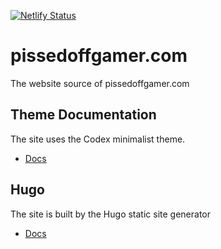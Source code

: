[![Netlify Status](https://api.netlify.com/api/v1/badges/1b4cbf5f-8746-48cf-944c-8754f0866464/deploy-status)](https://app.netlify.com/sites/focused-jennings-d7df39/deploys)

# pissedoffgamer.com
The website source of pissedoffgamer.com

## Theme Documentation

The site uses the Codex minimalist theme.
- [Docs](https://themes.gohugo.io/hugo-theme-codex/)

## Hugo

The site is built by the Hugo static site generator
- [Docs](https://gohugo.io/documentation/)
